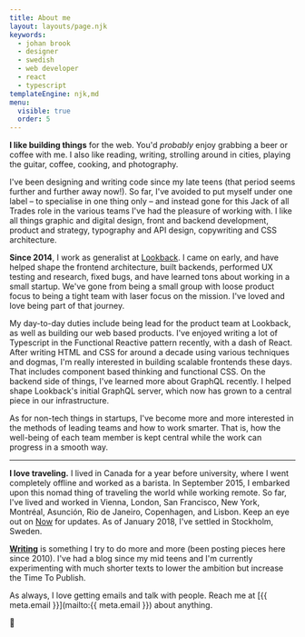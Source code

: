 ```yaml
---
title: About me
layout: layouts/page.njk
keywords:
  - johan brook
  - designer
  - swedish
  - web developer
  - react
  - typescript
templateEngine: njk,md
menu:
  visible: true
  order: 5
---
```


<p class="f3 no-rhythm">
<strong>I like building things</strong> for the web. You'd <em>probably</em> enjoy grabbing a beer or coffee with me. I also like reading, writing, strolling around in cities, playing the guitar, coffee, cooking, and photography.
</p>

I've been designing and writing code since my late teens (that period seems further and further away
now!). So far, I've avoided to put myself under one label – to specialise in one thing only – and
instead gone for this Jack of all Trades role in the various teams I've had the pleasure of working
with. I like all things graphic and digital design, front and backend development, product and
strategy, typography and API design, copywriting and CSS architecture.

**Since 2014**, I work as generalist at [Lookback](https://lookback.com). I came on early, and have
helped shape the frontend architecture, built backends, performed UX testing and research, fixed
bugs, and have learned tons about working in a small startup. We've gone from being a small group
with loose product focus to being a tight team with laser focus on the mission. I've loved and love
being part of that journey.

My day-to-day duties include being lead for the product team at Lookback, as well as building our
web based products. I've enjoyed writing a lot of Typescript in the Functional Reactive pattern
recently, with a dash of React. After writing HTML and CSS for around a decade using various
techniques and dogmas, I'm really interested in building scalable frontends these days. That
includes component based thinking and functional CSS. On the backend side of things, I've learned
more about GraphQL recently. I helped shape Lookback's initial GraphQL server, which now has grown
to a central piece in our infrastructure.

As for non-tech things in startups, I've become more and more interested in the methods of leading
teams and how to work smarter. That is, how the well-being of each team member is kept central while
the work can progress in a smooth way.

---

**I love traveling.** I lived in Canada for a year before university, where I went completely
offline and worked as a barista. In September 2015, I embarked upon this nomad thing of traveling
the world while working remote. So far, I've lived and worked in Vienna, London, San Francisco, New
York, Montréal, Asunción, Rio de Janeiro, Copenhagen, and Lisbon. Keep an eye out on [Now](/now) for
updates. As of January 2018, I've settled in Stockholm, Sweden.

**[Writing](/writings)** is something I try to do more and more (been posting pieces here since
2010). I've had a blog since my mid teens and I'm currently experimenting with much shorter texts to
lower the ambition but increase the Time To Publish.

As always, I love getting emails and talk with people. Reach me at [{{ meta.email }}](mailto:{{
meta.email }}) about anything.

👋
